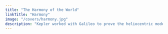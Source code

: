 ```yaml
---
title: "The Harmony of the World"
linkTitle: "Harmony"
image: "/covers/harmony.jpg"
description: "Kepler worked with Galileo to prove the heliocentric model of the universe"
---
```


